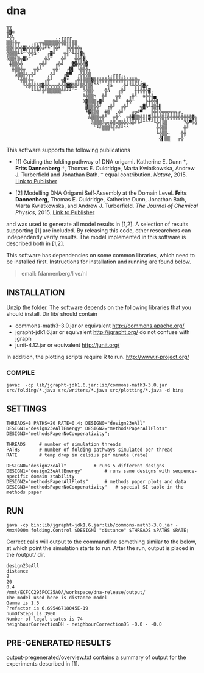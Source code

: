 # dna

	╗╦
	╫▓ü
	╚╬½               ..╓╓╓╓
	▒▒╫╬╦    ,╓╥╦╦▒▒▒▒▒╬╬▒╢╢╢▒
	▒▒╢╬╬╬▓╬╬╬╬▓╬å╜╙^╠╬╜  ╠╬╢╬╬╖
	╬▒▒▒╨╙^^╬╬å^   ╓▓╝   ╦╢^╙╢╢▓╕
	å▒▒╢▒╦▓å^    ,╬å^   ╬╝   ╬╬╢▓,
	 ╫▒▒╬╬      ╦╬╜   ╓╬╝   ▓▓╬╬╬▓
	  ╬▒▒╬╦   ╦╬╨    ╦╬²  ╒▓▌ ╘▒╢╬╖
	   å▒▒╬½╦╬╜    ,╬╝   ╓▓▀  ╒╬╢╬▒      ,,╓╓╓,,
	    ╙╬▒╢╬╦,   ╓╬╜   ╦▓*  ╓╬╫╬▒▒▓╬╢╬╬╬╬╬╬╬╬╬╬╬╬╬▒╦,
	      ╙╬▒╢╢╬▒▓╬╬╦╦╦╬╬╬▓▓╬▒╝▒╬╢▒╢^^`  ╢å   ,╬╝╙╩╬╬╬▓╦
	        `╙╙╚╝╢╝▒▒▒▒▒╝╝╜╜^^  å╬▒╠    ╬å   ╓╬╜   ╫╫╬╬╬▓,
	                            ╚╬▒▒∩  ╬╝   ╦╬`  ╓╬╨  å╬╬╫▄
	                            )▓▒▒▒╓▓╝   ╬╝   ╪╬^    ╠╫╬╬▌
	                             ▓▒▒╠╬╜  ╓╬╜  ╔╬╜    ╦▓å╜╫▒╫▌
	                             ╙▓▒╠▒  ╪▒` ,╬╝`  ╓φ╝▀   ╠╬╢╬╦╦╦╥╥╖╓,
	                              å▒▒▒╦╬╨  ╦╬^ ,╦╬▓▒▒╬╢╢▓╢╬╬╬▒╫╬╬╬╬╬╬╬╬╬▓╗
	                               å▒▒▒å╦╗╬▒≡▒╬╬╬å╬╝╚╜^^^^╙╬╢╠▒      7╬▀å╬
	                                `╙╝▒▒▒╚╢╝╝╜^^          ╬╬▒▒      ╬╝
	                                                       ╚╬▒▒⌐    ╬╬
	                                                        ╬▌▒▒   ╔╬` 

This software supports the following publications

- [1] Guiding the folding pathway of DNA origami. Katherine E. Dunn †, **Frits Dannenberg †**, Thomas E. Ouldridge, Marta Kwiatkowska, Andrew J. Turberfield and Jonathan Bath. † equal contribution. *Nature*, 2015.
[Link to Publisher](http://www.nature.com/nature/journal/v525/n7567/full/nature14860.html)

- [2] Modelling DNA Origami Self-Assembly at the Domain Level. **Frits Dannenberg**, Thomas E. Ouldridge, Katherine Dunn, Jonathan Bath, Marta Kwiatkowska, and Andrew J. Turberfield. *The Journal of Chemical Physics*, 2015.
[Link to Publisher](http://scitation.aip.org/content/aip/journal/jcp/143/16/10.1063/1.4933426)

and was used to generate all model results in [1,2]. A selection of results supporting [1] are included. By releasing this code, other researchers can independently verify results. The model implemented in this software is described both in [1,2].

This software has dependencies on some common libraries, which need to be installed first. Instructions for installation and running are found below.

>email: fdannenberg/live/nl



## INSTALLATION

Unzip the folder. The software depends on the following libraries that you should install. Dir lib/ should contain

- commons-math3-3.0.jar or equivalent	http://commons.apache.org/
- jgrapht-jdk1.6.jar or equivalent	http://jgrapht.org/ do not confuse with jgraph
- junit-4.12.jar or equivalent		http://junit.org/ 

In addition, the plotting scripts require R to run. http://www.r-project.org/



###  COMPILE 

```
javac  -cp lib/jgrapht-jdk1.6.jar:lib/commons-math3-3.0.jar src/folding/*.java src/writers/*.java src/plotting/*.java -d bin; 
```


## SETTINGS 

```
THREADS=8 PATHS=20 RATE=0.4; DESIGN0="design23eAll"  DESIGN1="design23eAllEnergy" DESIGN2="methodsPaperAllPlots" DESIGN3="methodsPaperNoCooperativity";

THREADS 	# number of simulation threads
PATHS		# number of folding pathways simulated per thread
RATE 		# temp drop in celsius per minute (rate)

DESIGN0="design23eAll"			# runs 5 different designs
DESIGN1="design23eAllEnergy" 		# runs same designs with sequence-specific domain stability
DESIGN2="methodsPaperAllPlots"  	# methods paper plots and data
DESIGN3="methodsPaperNoCooperativity" 	# special SI table in the methods paper
```


##	RUN

```
java -cp bin:lib/jgrapht-jdk1.6.jar:lib/commons-math3-3.0.jar -Xmx4000m folding.Control $DESIGN0 "distance" $THREADS $PATHS $RATE;
```
Correct calls will output to the commandline something similar to the below, at which point the simulation starts to run. After the run, output is placed in the /output/ dir.

```
design23eAll
distance
8
20
0.4
/mnt/ECFCC295FCC25A0A/workspace/dna-release/output/
The model used here is distance model
Gamma is 1.5
Prefactor is 6.69546718045E-19
numOfSteps is 3900
Number of legal states is 74
neighbourCorrectionDH - neighbourCorrectionDS -0.0 - -0.0
```


## PRE-GENERATED RESULTS

output-pregenerated/overview.txt contains a summary of output for the experiments described in [1]. 




